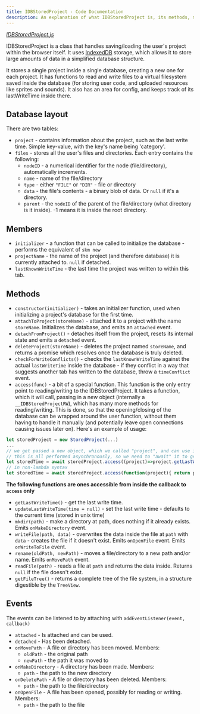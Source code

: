 ```yaml
---
title: IDBStoredProject - Code Documentation
description: An explanation of what IDBStoredProject is, its methods, members, and events.
---
```


[*IDBStoredProject.js*](https://github.com/thoth-tech/SplashkitOnline/blob/main/Browser_IDE/IDBStoredProject.js)

IDBStoredProject is a class that handles saving/loading the user's project within the browser itself. It uses [IndexedDB](https://developer.mozilla.org/en-US/docs/Web/API/IndexedDB_API/Using_IndexedDB) storage, which allows it to store large amounts of data in a simplified database structure.

It stores a single project inside a single database, creating a new one for each project. It has functions to read and write files to a virtual filesystem saved inside the database (for storing user code, and uploaded resources like sprites and sounds). It also has an area for config, and keeps track of its lastWriteTime inside there.

## Database layout
There are two tables:
 - `project` - contains information about the project, such as the last write time. Simple key-value, with the key's name being 'category'.
 - `files` - stores all the user's files and directories. Each entry contains the following:
     - `nodeID` - a numerical identifier for the node (file/directory), automatically increments.
     - `name` - name of the file/directory
     - `type` - either `"FILE"` or `"DIR"` - file or directory
     - `data` - the file's contents - a binary blob of data. Or `null` if it's a directory.
     - `parent` - the `nodeID` of the parent of the file/directory (what directory is it inside). -1 means it is inside the root directory.

## Members
 - `initializer` - a function that can be called to initialize the database - performs the equivalent of `skm new`
 - `projectName` - the name of the project (and therefore database) it is currently attached to. `null` if detached.
 - `lastKnownWriteTime` - the last time the project was written to within this tab.

## Methods
 - `constructor(initializer)` - takes an initializer function, used when initializing a project's database for the first time.
 - `attachToProject(storeName)` - attached it to a project with the name `storeName`. Initializes the database, and emits an `attached` event.
 - `detachFromProject()` - detaches itself from the project, resets its internal state and emits a `detached` event.
 - `deleteProject(storeName)` - deletes the project named `storeName`, and returns a promise which resolves once the database is truly deleted.
 - `checkForWriteConflicts()` - checks the `lastKnownWriteTime` against the actual `lastWriteTime` inside the database - if they conflict in a way that suggests another tab has written to the database, throw a `timeConflict` event.
 - `access(func)` - a bit of a special function. This function is the only entry point to reading/writing to the IDBStoredProject. It takes a function, which it will call, passing in a new object (internally a `__IDBStoredProjectRW`), which has many more methods for reading/writing. This is done, so that the opening/closing of the database can be wrapped around the user function, without them having to handle it manually (and potentially leave open connections causing issues later on). Here's an example of usage:
```javascript
let storedProject = new StoredProject(...)
...
// we get passed a new object, which we called "project", and can use it to get the lastWriteTime.
// this is all performed asynchronously, so we need to "await" it to get the result
let storedTime = await storedProject.access((project)=>project.getLastWriteTime());
// in non-lambda syntax
let storedTime = await storedProject.access(function(project){ return project.getLastWriteTime()});
```
**The following functions are ones accessible from inside the callback to `access` only**

 - `getLastWriteTime()` - get the last write time.
 - `updateLastWriteTime(time = null)` - set the last write time - defaults to the current time (stored in unix time)
 - `mkdir(path)` - make a directory at path, does nothing if it already exists. Emits `onMakeDirectory` event.
 - `writeFile(path, data)` - overwrites the data inside the file at `path` with `data` - creates the file if it doesn't exist. Emits `onOpenFile` event. Emits `onWriteToFile` event.
 - `rename(oldPath, newPath)` - moves a file/directory to a new path and/or name. Emits `onMovePath` event.
 - `readFile(path)` - reads a file at `path` and returns the data inside. Returns `null` if the file doesn't exist.
 - `getFileTree()` - returns a complete tree of the file system, in a structure digestible by the `TreeView`.



## Events
The events can be listened to by attaching with `addEventListener(event, callback)`
 - `attached` - Is attached and can be used.
 - `detached` - Has been detached.
 - `onMovePath` - A file or directory has been moved.
 Members:
    -  `oldPath` - the original path
    - `newPath` - the path it was moved to
 - `onMakeDirectory` - A directory has been made.
 Members:
    - `path` - the path to the new directory
 - `onDeletePath` - A file or directory has been deleted.
 Members:
     - `path` - the path to the file/directory
 - `onOpenFile` - A file has been opened, possibly for reading or writing.
 Members:
    - `path` - the path to the file
